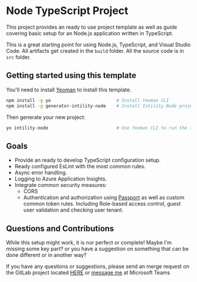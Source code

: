 # Node TypeScript Project

This project provides an ready to use project template as well as guide covering basic setup for an Node.js application written in TypeScript.

This is a great starting point for using Node.js, TypeScript, and Visual Studio Code. All artifacts get created in the `build` folder. All the source code is in `src` folder.

## Getting started using this template

You'll need to install [Yeoman](https://yeoman.io/) to install this template.

```bash
npm install -g yo                         # Install Yeoman CLI
npm install -g generator-intility-node    # Install Intility Node project generator
```

Then generate your new project:

```bash
yo intility-node                          # Use Yeoman CLI to run the template generator
```

## Goals

* Provide an ready to develop TypeScript configuration setup.
* Ready configured EsLint with the most common rules.
* Async error handling.
* Logging to Azure Application Insights.
* Integrate common security measures:
  * CORS
  * Authentication and authorization using [Passport](https://www.passportjs.org/) as well as custom common token rules. Including Role-based access control, guest user validation and checking user tenant.

## Questions and Contributions

While this setup might work, it is nor perfect or complete!
Maybe I'm missing some key part? or you have a suggestion on something that can be done different or in another way?

If you have any questions or suggestions, please send an merge request on the GitLab project located [HERE](https://gitlab.intility.com/documentation/NodeTypeScriptProjectTemplate) or [message me](https://teams.microsoft.com/l/chat/0/0?users=christian.marker@intility.no) at Microsoft Teams
